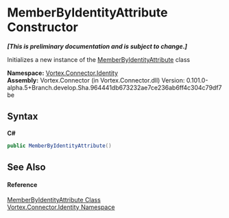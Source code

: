 # MemberByIdentityAttribute Constructor 
 _**\[This is preliminary documentation and is subject to change.\]**_

Initializes a new instance of the <a href="T_Vortex_Connector_Identity_MemberByIdentityAttribute.md">MemberByIdentityAttribute</a> class

**Namespace:**&nbsp;<a href="N_Vortex_Connector_Identity.md">Vortex.Connector.Identity</a><br />**Assembly:**&nbsp;Vortex.Connector (in Vortex.Connector.dll) Version: 0.101.0-alpha.5+Branch.develop.Sha.964441db673232ae7ce236ab6ff4c304c79df7be

## Syntax

**C#**<br />
``` C#
public MemberByIdentityAttribute()
```


## See Also


#### Reference
<a href="T_Vortex_Connector_Identity_MemberByIdentityAttribute.md">MemberByIdentityAttribute Class</a><br /><a href="N_Vortex_Connector_Identity.md">Vortex.Connector.Identity Namespace</a><br />